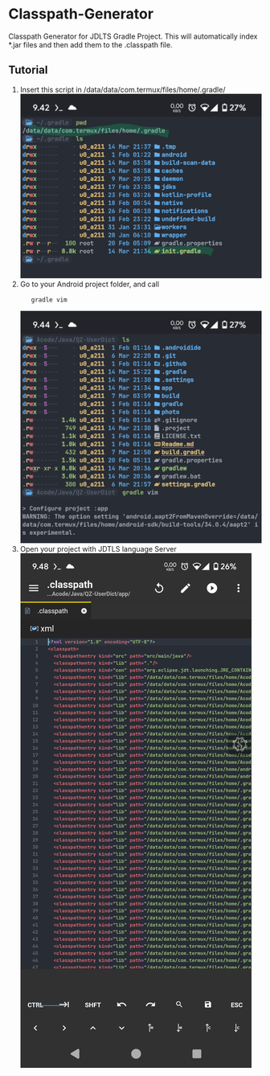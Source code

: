 # Classpath-Generator
Classpath Generator for JDLTS Gradle Project.
This will automatically index *.jar files and then add them to the .classpath file.

## Tutorial
1. Insert this script in /data/data/com.termux/files/home/.gradle/
   ![example](./Screenshot_20250314-214242.png)
3. Go to your Android project folder, and call
   ```bash
      gradle vim
   ```
   ![example](./Screenshot_20250314-214401.png)
5. Open your project with JDTLS language Server
   ![example](./Screenshot_20250314-214829.png)

